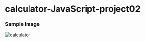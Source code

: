 # calculator-JavaScript-project02 



### Sample Image

![calculator](https://github.com/Akram-Mondal/calculator-JavaScript-project02/assets/110484350/e525c1fd-acc2-400b-93da-53930d7150a3)

